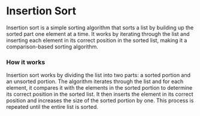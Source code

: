 # Insertion Sort

Insertion sort is a simple sorting algorithm that sorts a list by building up the sorted part one element at a time. It works by iterating through the list and inserting each element in its correct position in the sorted list, making it a comparison-based sorting algorithm.

### How it works

Insertion sort works by dividing the list into two parts: a sorted portion and an unsorted portion. The algorithm iterates through the list and for each element, it compares it with the elements in the sorted portion to determine its correct position in the sorted list. It then inserts the element in its correct position and increases the size of the sorted portion by one. This process is repeated until the entire list is sorted.
